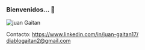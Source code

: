 ### Bienvenidos... 👋


![juan Gaitan](https://user-images.githubusercontent.com/81452895/134609491-b3c08974-197f-48b3-8fef-348c431fe506.gif)

Contacto:
https://www.linkedin.com/in/juan-gaitan17/
diablogaitan2@gmail.com
<!--
**JuanGaitan1/JuanGaitan1** is a ✨ _special_ ✨ repository because its `README.md` (this file) appears on your GitHub profile.

Here are some ideas to get you started:

- 🔭 I’m currently working on ...
- 🌱 I’m currently learning ...
- 👯 I’m looking to collaborate on ...
- 🤔 I’m looking for help with ...
- 💬 Ask me about ...
- 📫 How to reach me: ...
- 😄 Pronouns: ...
- ⚡ Fun fact: ...
-->
